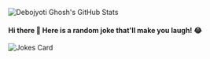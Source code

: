 ![Debojyoti Ghosh's GitHub Stats](https://github-readme-stats.vercel.app/api?username=gdebojyoti&show_icons=true)

<!-- ![Your Repository's Stats](https://github-readme-stats.vercel.app/api/top-langs/?username=gdebojyoti&theme=blue-green) -->

#### Hi there 👋 Here is a random joke that'll make you laugh! 😂
![Jokes Card](https://readme-jokes.vercel.app/api)

<!--
**gdebojyoti/gdebojyoti** is a ✨ _special_ ✨ repository because its `README.md` (this file) appears on your GitHub profile.

Here are some ideas to get you started:

- 🔭 I’m currently working on ...
- 🌱 I’m currently learning ...
- 👯 I’m looking to collaborate on ...
- 🤔 I’m looking for help with ...
- 💬 Ask me about ...
- 📫 How to reach me: ...
- 😄 Pronouns: ...
- ⚡ Fun fact: ...
-->
